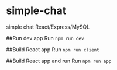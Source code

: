 # simple-chat
simple chat React/Express/MySQL

##Run dev app
Run `npm run dev`

##Build React app
Run `npm run client`

##Build React app and run
Run `npm run app`
